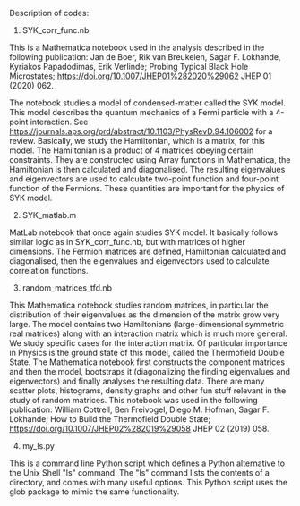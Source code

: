 Description of codes:

1. SYK_corr_func.nb

This is a Mathematica notebook used in the analysis described in the following publication:
Jan de Boer, Rik van Breukelen, Sagar F. Lokhande, Kyriakos Papadodimas, Erik Verlinde; Probing Typical Black Hole Microstates; https://doi.org/10.1007/JHEP01%282020%29062 JHEP 01 (2020) 062.

The notebook studies a model of condensed-matter called the SYK model. This model describes the quantum mechanics of a Fermi particle with a 4-point interaction. See https://journals.aps.org/prd/abstract/10.1103/PhysRevD.94.106002 for a review. Basically, we study the Hamiltonian, which is a matrix, for this model. The Hamiltonian is a product of 4 matrices obeying certain constraints. They are constructed using Array functions in Mathematica, the Hamiltonian is then calculated and diagonalised. The resulting eigenvalues and eigenvectors are used to calculate two-point function and four-point function of the Fermions. These quantities are important for the physics of SYK model.

2. SYK_matlab.m

MatLab notebook that once again studies SYK model. It basically follows similar logic as in SYK_corr_func.nb, but with matrices of higher dimensions. The Fermion matrices are defined, Hamiltonian calculated and diagonalised, then the eigenvalues and eigenvectors used to calculate correlation functions. 

3. random_matrices_tfd.nb

This Mathematica notebook studies random matrices, in particular the distribution of their eigenvalues as the dimension of the matrix grow very large. The model contains two Hamiltonians (large-dimensional symmetric real matrices) along with an interaction matrix which is much more general. We study specific cases for the interaction matrix. Of particular importance in Physics is the ground state of this model, called the Thermofield Double State. The Mathematica notebook first constructs the component matrices and then the model, bootstraps it (diagonalizing the finding eigenvalues and eigenvectors) and finally analyses the resulting data. There are many scatter plots, histograms, density graphs and other fun stuff relevant in the study of random matrices. This notebook was used in the following publication:
William Cottrell, Ben Freivogel, Diego M. Hofman, Sagar F. Lokhande; How to Build the Thermofield Double State; https://doi.org/10.1007/JHEP02%282019%29058 JHEP 02 (2019) 058.

4. my_ls.py

This is a command line Python script which defines a Python alternative to the Unix Shell "ls" command. The "ls" command lists the contents of a directory, and comes with many useful options. This Python script uses the glob package to mimic the same functionality.
